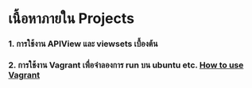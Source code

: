 # เนื้อหาภายใน Projects
### 1. การใช้งาน APIView และ viewsets เบื้องต้น
### 2. การใช้งาน Vagrant เพื่อจำลองการ run บน ubuntu etc. [How to use Vagrant](https://github.com/chanawit-k/Cheat_Sheet/blob/main/Vagrant_setup.md)
